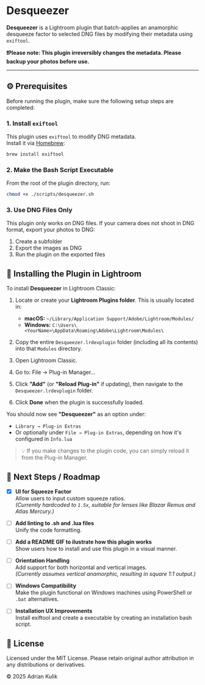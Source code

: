# Desqueezer

**Desqueezer** is a Lightroom plugin that batch-applies an anamorphic desqueeze factor to selected DNG files by modifying their metadata using `exiftool`.

**❗Please note: This plugin irreversibly changes the metadata. Please backup your photos before use.**

---

## ⚙️ Prerequisites

Before running the plugin, make sure the following setup steps are completed:

### 1. Install `exiftool`

This plugin uses `exiftool` to modify DNG metadata.  
Install it via [Homebrew](https://formulae.brew.sh/formula/exiftool):

```bash
brew install exiftool
```

### 2. Make the Bash Script Executable

From the root of the plugin directory, run:

```bash
chmod +x ./scripts/desqueezer.sh
```

### 3. Use DNG Files Only

This plugin only works on DNG files.
If your camera does not shoot in DNG format, export your photos to DNG:

1. Create a subfolder
2. Export the images as DNG
3. Run the plugin on the exported files

## 🧩 Installing the Plugin in Lightroom

To install **Desqueezer** in Lightroom Classic:

1. Locate or create your **Lightroom Plugins folder**. This is usually located in:
   - **macOS:** `~/Library/Application Support/Adobe/Lightroom/Modules/`
   - **Windows:** `C:\Users\<YourName>\AppData\Roaming\Adobe\Lightroom\Modules\`
2. Copy the entire `Desqueezer.lrdevplugin` folder (including all its contents) into that `Modules` directory.
3. Open Lightroom Classic.
4. Go to: File → Plug-in Manager...
5. Click **"Add"** (or **"Reload Plug-in"** if updating), then navigate to the `Desqueezer.lrdevplugin` folder.

6. Click **Done** when the plugin is successfully loaded.

You should now see **"Desqueezer"** as an option under:

- `Library → Plug-in Extras`
- Or optionally under `File → Plug-in Extras`, depending on how it's configured in `Info.lua`

> 💡 If you make changes to the plugin code, you can simply reload it from the Plug-in Manager.

## 🚧 Next Steps / Roadmap

- [x] **UI for Squeeze Factor**  
       Allow users to input custom squeeze ratios.  
       _(Currently hardcoded to `1.5x`, suitable for lenses like Blazar Remus and Atlas Mercury.)_

- [ ] **Add linting to .sh and .lua files**  
       Unify the code formatting.

- [ ] **Add a README GIF to ilustrate how this plugin works**  
       Show users how to install and use this plugin in a visual manner.

- [ ] **Orientation Handling**  
       Add support for both horizontal and vertical images.  
       _(Currently assumes vertical anamorphic, resulting in square 1:1 output.)_

- [ ] **Windows Compatibility**  
       Make the plugin functional on Windows machines using PowerShell or `.bat` alternatives.

- [ ] **Installation UX Improvements**  
       Install exiftool and create a executable by creating an installation bash script.

## 📄 License

Licensed under the MIT License.
Please retain original author attribution in any distributions or derivatives.

© 2025 Adrian Kulik
